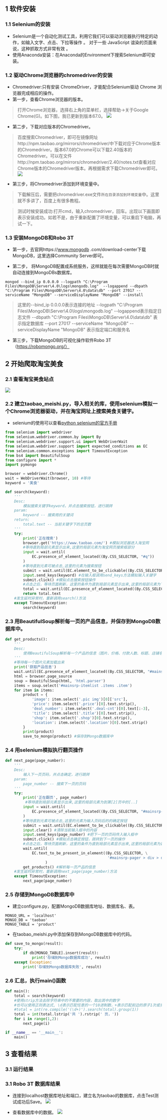 ## 1 软件安装
### 1.1 Selenium的安装 
- Selenium是一个自动化测试工具，利用它我们可以驱动浏览器执行特定的动作，如输入文字、点击、下拉等操作 。 对于一些 JavaScript 谊染的页面来说，这种抓取方式非常有效 。 
- 使用Anaconda安装：在Anaconda的Environment下搜索Selenium即可安装。
### 1.2 驱动Chrome浏览器的chromedriver的安装
- Chromedriver:只有安装 ChromeDriver，才能配合Selenium驱动 Chrome 浏览器完成相应的操作。
- 第一步，查看Chrome浏览器的版本。
> 打开Chrome浏览器，选择右上角的菜单栏，选择帮助->关于Google Chrome(G)。如下图，我已更新到版本67.0。
![](chrome_version.png)
- 第二步，下载对应版本的Chromedriver。
> 百度搜索Chromedriver，即可在镜像网址http://npm.taobao.org/mirrors/chromedriver/中下载对应于Chrome版本的Chromedriver。版本67.0的Chrome可以下载2.40版本的Chromedriver。可以在文件http://npm.taobao.org/mirrors/chromedriver/2.40/notes.txt查看对应Chrome版本的Chromedriver版本。再根据需求下载Chromedriver即可。
![](chromedriver.jpg)
- 第三步，将Chromedriver添加到环境变量中。
> 下载解压后，需要把chromedriver.exe文件`所在目录添加到环境变量`中。这里就不多讲了，百度上有很多教程。

> 测试时候安装成功:打开cmd，输入chromedriver，回车。出现以下画面即表示安装成功。如若不是，由于重新配置了环境变量，可以重启下电脑，再试一下。

### 1.3 安装MongoDB和Robo 3T
- 第一步，去官网https://www.mongodb .com/download-center下载MongoDB，这里选择Community Server即可。


- 第二步， 将MongoDB配置成系统服务，这样就能在每次需要MongoDB时就自动连接到MongoDBs数据库。
```shell
mongod --bind_ip 0.0.0.0 --logpath "C:\Program Files\MongoDB\Server\4.0\logs\mongodb.log"  --logappend --dbpath "C:\Program Files\MongoDB\Server\4.0\data\db" --port 27017 --serviceName "MongoDB" --serviceDisplayName "MongoDB" --install
```
>这里的--bind_ip 0.0.0.0表示连接的地址
>--logpath "C:\Program Files\MongoDB\Server\4.0\logs\mongodb.log"  --logappend表示指定日志文件
>--dbpath "C:\Program Files\MongoDB\Server\4.0\data\db"  表示指定数据库
>--port 27017 --serviceName "MongoDB" --serviceDisplayName "MongoDB" 表示指定端口和服务名

- 第三步，下载MongoDB的可视化操作软件Robo 3T（https://robomongo.org/）


## 2 开始爬取淘宝美食
### 2.1 查看淘宝美食站点
![](input.jpg)
### 2.2 建立taobao_meishi.py，导入相关的库，使用selenium模拟一个Chrome浏览器驱动，并在淘宝网址上搜索美食关键字。
- selenium的使用可以查看[python selenium的官方手册](https://selenium-python.readthedocs.io/waits.html)
```python
from selenium import webdriver
from selenium.webdriver.common.by import By
from selenium.webdriver.support.ui import WebDriverWait
from selenium.webdriver.support import expected_conditions as EC
from selenium.common.exceptions import TimeoutException
from bs4 import BeautifulSoup
from configure import *
import pymongo

browser = webdriver.Chrome()
wait = WebDriverWait(browser, 10) #等待
keyword = '美食'

def search(keyword):
    '''
    Desc:
        模拟搜索关键字keyword，并点击搜索按钮，进行跳转
    param:
        keyword -- 搜索用的关键词
    return:
        total.text -- 当前关键字下的总页数
    '''
    try:
        print('正在搜索')
        browser.get('https://www.taobao.com/') #模拟浏览器进入淘宝网
        #等待直到局部元素显示出来,这里的局部元素为淘宝网页搜索框部分
        input = wait.until(
            EC.presence_of_element_located((By.CSS_SELECTOR, "#q"))
        )
        #等待直到元素可被点击,这里的元素为搜索按钮
        submit = wait.until(EC.element_to_be_clickable((By.CSS_SELECTOR, '#J_TSearchForm > div.search-button > button')))
        input.send_keys(keyword) #在输入框调用send_keys方法模拟输入关键字
        submit.click() #模拟点击搜索按钮操作
        #点击之后，等待页面刷新，这里的条件为直到局部元素显示出来,这里的局部元素为下一页的总页数部分
        total = wait.until(EC.presence_of_element_located((By.CSS_SELECTOR, '#mainsrp-pager > div > div > div > div.total')))
        return total.text
    #发生延时异常时，重新调用search()方法
    except TimeoutException:
        search(keyword)
```
### 2.3 用BeautifulSoup解析每一页的产品信息，并保存到MongoDB数据库中。
```python
def get_products():
    '''
    Desc:
        使用BeautifulSoup解析每一个产品的信息（图片、价格、付款人数、标题、店铺名、店铺地点）
    '''
    #等待每一个图片元素加载出来
    print('获取产品信息')
    wait.until(EC.presence_of_element_located((By.CSS_SELECTOR, "#mainsrp-itemlist .items .item")))
    html = browser.page_source
    soup = BeautifulSoup(html, 'html.parser')
    items = soup.select('#mainsrp-itemlist .items .item')
    for item in items:
        product = {
            'image': item.select('.pic img')[0]['src'],
            'price': item.select('.price')[0].text.strip(),
            'deal_number': item.select('.deal-cnt')[0].text[:-3],
            'title': item.select('.title')[0].text.strip(),
            'shop': item.select('.shop')[0].text.strip(),
            'location': item.select('.location')[0].text.strip()
        }
        print(product)
        save_to_mongo(product) #保存到Mongo数据库中
```
### 2.4 用selenium模拟执行翻页操作
```python
def next_page(page_number):
    '''
    Desc:
        输入下一页页码，并点击确定，进行跳转
    param:
        page_number -- 搜索下一页的页码
    '''
    try:
        print('正在翻页', page_number)
         #等待直到局部元素显示出来,这里的局部元素为到第[2]页中的[..]
        input = wait.until(
            EC.presence_of_element_located((By.CSS_SELECTOR, "#mainsrp-pager > div > div > div > div.form > input"))
        )
        #等待直到元素可被点击,这里的元素为输入页码后的的确定按钮
        submit = wait.until(EC.element_to_be_clickable((By.CSS_SELECTOR, '#mainsrp-pager > div > div > div > div.form > span.btn.J_Submit')))
        input.clear() #清除当前输入框中的内容
        input.send_keys(page_number) #把下一页的页码传入输入框中
        submit.click() #模拟点击确定按钮，跳转到下一页的操作
        #点击之后，等待页面刷新，这里的条件为直到局部元素显示出来,这里的局部元素为数字页码在填充方框这个元素中
        wait.until(
            EC.text_to_be_present_in_element((By.CSS_SELECTOR, \
                                              '#mainsrp-pager > div > div > div > ul > li.item.active > span'), str(page_number))
                  )
        get_products() #解析每一页产品的信息
    #发生延时异常时，重新调用next_page(page_number)方法
    except TimeoutException:
        next_page(page_number)
```
### 2.5 存储到MongoDB数据库中
-  建立configure.py，配置MongoDB数据库地址、数据库名、表。
```
MONGO_URL = 'localhost'
MONGO_DB = 'taobao'
MONGO_TABLE = 'product'
```
- 在taobao_meishi.py中添加保存到MongoDB数据库中的代码。
```python
def save_to_mongo(result):
    try:
        if db[MONGO_TABLE].insert(result):
            print('存储到Mongo数据库成功', result)
    except Exception:
        print('存储到Mongo数据库失败', result)
```
### 2.6 汇总，执行main()函数
```python
def main():
    total = search(keyword)
    #使用strip方法去除字符串中的不需要的内容，取出其中的数字
    #也可以使用正则表达式, \d表示匹配任意的一个10进制数，+表示匹配前边的原子1次或多次
    #total = int(re.compile('(\d+)').search(total).group(1))
    total = int(total.lstrip('共 ').rstrip(' 页，'))
    for i in range(1,2):
        next_page(i)

if __name__ == '__main__':
    main()
```
## 3 查看结果
### 3.1 运行结果

### 3.1 Robo 3T 数据库结果
- 连接到localhost数据库地址和端口，建立名为taobao的数据库，点击Test测试成功后Save。
![](run_result.jpg)

- 查看数据库中的数据。
![](MongoDB_result.jpg)

